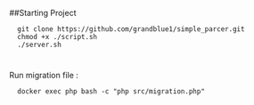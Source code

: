 ##Starting Project 
```
  git clone https://github.com/grandblue1/simple_parcer.git
  chmod +x ./script.sh
  ./server.sh
```
#
Run migration file :
```
  docker exec php bash -c "php src/migration.php"
```
